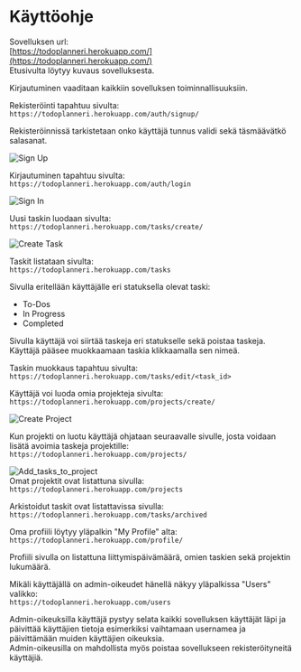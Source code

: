 # Käyttöohje

Sovelluksen url:  
[https://todoplanneri.herokuapp.com/](https://todoplanneri.herokuapp.com/)  
Etusivulta löytyy kuvaus sovelluksesta.

Kirjautuminen vaaditaan kaikkiin sovelluksen toiminnallisuuksiin.  

Rekisteröinti tapahtuu sivulta:  
`https://todoplanneri.herokuapp.com/auth/signup/`  

Rekisteröinnissä tarkistetaan onko käyttäjä tunnus validi sekä täsmäävätkö salasanat.  

![Sign Up](https://github.com/Patrieli/ToDoPlanner/blob/master/documentation/pictures/signup.png)  

Kirjautuminen tapahtuu sivulta:    
`https://todoplanneri.herokuapp.com/auth/login`  

![Sign In](https://github.com/Patrieli/ToDoPlanner/blob/master/documentation/pictures/signin.png)

Uusi taskin luodaan sivulta:  
`https://todoplanneri.herokuapp.com/tasks/create/`  

![Create Task](https://github.com/Patrieli/ToDoPlanner/blob/master/documentation/pictures/task_create.png)  

Taskit listataan sivulta:  
`https://todoplanneri.herokuapp.com/tasks`  

Sivulla eritellään käyttäjälle eri statuksella olevat taski:
- To-Dos  
- In Progress  
- Completed  

Sivulla käyttäjä voi siirtää taskeja eri statukselle sekä poistaa taskeja.  
Käyttäjä pääsee muokkaamaan taskia klikkaamalla sen nimeä.  

Taskin muokkaus tapahtuu sivulta:  
`https://todoplanneri.herokuapp.com/tasks/edit/<task_id>`  

Käyttäjä voi luoda omia projekteja sivulta:  
`https://todoplanneri.herokuapp.com/projects/create/`  

![Create Project](https://github.com/Patrieli/ToDoPlanner/blob/master/documentation/pictures/project_create.png)  

Kun projekti on luotu käyttäjä ohjataan seuraavalle sivulle, josta voidaan lisätä avoimia taskeja projektille:  
`https://todoplanneri.herokuapp.com/projects/`  

![Add_tasks_to_project](https://github.com/Patrieli/ToDoPlanner/blob/master/documentation/pictures/add_tasks_to_project.png)  
Omat projektit ovat listattuna sivulla:  
`https://todoplanneri.herokuapp.com/projects`  

Arkistoidut taskit ovat listattavissa sivulla:  
`https://todoplanneri.herokuapp.com/tasks/archived`  

Oma profiili löytyy yläpalkin "My Profile" alta:  
`https://todoplanneri.herokuapp.com/profile/`   

Profiili sivulla on listattuna liittymispäivämäärä, omien taskien sekä projektin lukumäärä.  

Mikäli käyttäjällä on admin-oikeudet hänellä näkyy yläpalkissa "Users" valikko:  
`https://todoplanneri.herokuapp.com/users`  

Admin-oikeuksilla käyttäjä pystyy selata kaikki sovelluksen käyttäjät läpi ja päivittää käyttäjien tietoja esimerkiksi vaihtamaan usernamea ja päivittämään muiden käyttäjien oikeuksia.  
Admin-oikeusilla on mahdollista myös poistaa sovellukseen rekisteröityneitä käyttäjiä.  

